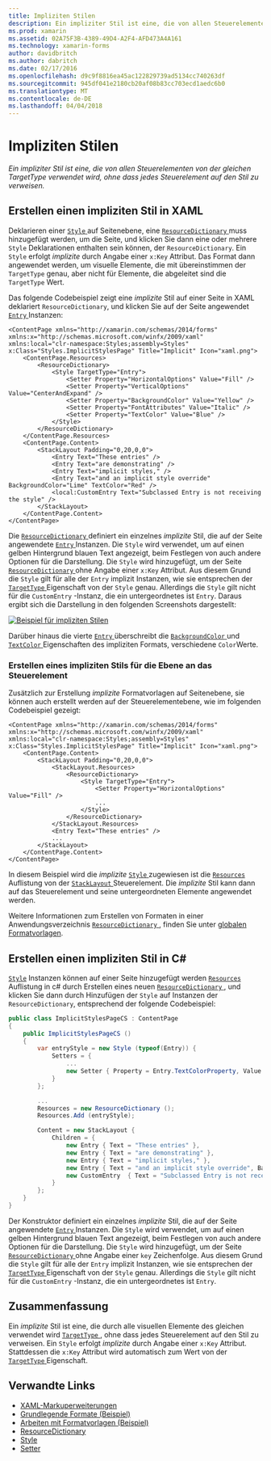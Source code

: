 ```yaml
---
title: Impliziten Stilen
description: Ein impliziter Stil ist eine, die von allen Steuerelementen von der gleichen TargetType verwendet wird, ohne dass jedes Steuerelement auf den Stil zu verweisen.
ms.prod: xamarin
ms.assetid: 02A75F3B-4389-49D4-A2F4-AFD473A4A161
ms.technology: xamarin-forms
author: davidbritch
ms.author: dabritch
ms.date: 02/17/2016
ms.openlocfilehash: d9c9f8816ea45ac122829739ad5134cc740263df
ms.sourcegitcommit: 945df041e2180cb20af08b83cc703ecd1aedc6b0
ms.translationtype: MT
ms.contentlocale: de-DE
ms.lasthandoff: 04/04/2018
---
```

# <a name="implicit-styles"></a>Impliziten Stilen

_Ein impliziter Stil ist eine, die von allen Steuerelementen von der gleichen TargetType verwendet wird, ohne dass jedes Steuerelement auf den Stil zu verweisen._

## <a name="creating-an-implicit-style-in-xaml"></a>Erstellen einen impliziten Stil in XAML

Deklarieren einer [ `Style` ](https://developer.xamarin.com/api/type/Xamarin.Forms.Style/) auf Seitenebene, eine [ `ResourceDictionary` ](https://developer.xamarin.com/api/type/Xamarin.Forms.ResourceDictionary/) muss hinzugefügt werden, um die Seite, und klicken Sie dann eine oder mehrere `Style` Deklarationen enthalten sein können, der `ResourceDictionary`. Ein `Style` erfolgt *implizite* durch Angabe einer `x:Key` Attribut. Das Format dann angewendet werden, um visuelle Elemente, die mit übereinstimmen der `TargetType` genau, aber nicht für Elemente, die abgeleitet sind die `TargetType` Wert.

Das folgende Codebeispiel zeigt eine *implizite* Stil auf einer Seite in XAML deklariert `ResourceDictionary`, und klicken Sie auf der Seite angewendet [ `Entry` ](https://developer.xamarin.com/api/type/Xamarin.Forms.Entry/) Instanzen:

```xaml
<ContentPage xmlns="http://xamarin.com/schemas/2014/forms" xmlns:x="http://schemas.microsoft.com/winfx/2009/xaml" xmlns:local="clr-namespace:Styles;assembly=Styles" x:Class="Styles.ImplicitStylesPage" Title="Implicit" Icon="xaml.png">
    <ContentPage.Resources>
        <ResourceDictionary>
            <Style TargetType="Entry">
                <Setter Property="HorizontalOptions" Value="Fill" />
                <Setter Property="VerticalOptions" Value="CenterAndExpand" />
                <Setter Property="BackgroundColor" Value="Yellow" />
                <Setter Property="FontAttributes" Value="Italic" />
                <Setter Property="TextColor" Value="Blue" />
            </Style>
        </ResourceDictionary>
    </ContentPage.Resources>
    <ContentPage.Content>
        <StackLayout Padding="0,20,0,0">
            <Entry Text="These entries" />
            <Entry Text="are demonstrating" />
            <Entry Text="implicit styles," />
            <Entry Text="and an implicit style override" BackgroundColor="Lime" TextColor="Red" />
            <local:CustomEntry Text="Subclassed Entry is not receiving the style" />
        </StackLayout>
    </ContentPage.Content>
</ContentPage>
```

Die [ `ResourceDictionary` ](https://developer.xamarin.com/api/type/Xamarin.Forms.ResourceDictionary/) definiert ein einzelnes *implizite* Stil, die auf der Seite angewendete [ `Entry` ](https://developer.xamarin.com/api/type/Xamarin.Forms.Entry/) Instanzen. Die `Style` wird verwendet, um auf einen gelben Hintergrund blauen Text angezeigt, beim Festlegen von auch andere Optionen für die Darstellung. Die `Style` wird hinzugefügt, um der Seite [ `ResourceDictionary` ](https://developer.xamarin.com/api/type/Xamarin.Forms.ResourceDictionary/) ohne Angabe einer `x:Key` Attribut. Aus diesem Grund die `Style` gilt für alle der `Entry` implizit Instanzen, wie sie entsprechen der [ `TargetType` ](https://developer.xamarin.com/api/property/Xamarin.Forms.Style.TargetType/) Eigenschaft von der `Style` genau. Allerdings die `Style` gilt nicht für die `CustomEntry` -Instanz, die ein untergeordnetes ist `Entry`. Daraus ergibt sich die Darstellung in den folgenden Screenshots dargestellt:

[![](implicit-images/implicit-styles.png "Beispiel für impliziten Stilen")](implicit-images/implicit-styles-large.png#lightbox "impliziten Stilen-Beispiel")

Darüber hinaus die vierte [ `Entry` ](https://developer.xamarin.com/api/type/Xamarin.Forms.Entry/) überschreibt die [ `BackgroundColor` ](https://developer.xamarin.com/api/property/Xamarin.Forms.VisualElement.BackgroundColor/) und [ `TextColor` ](https://developer.xamarin.com/api/property/Xamarin.Forms.Entry.TextColor/) Eigenschaften des impliziten Formats, verschiedene `Color`Werte.

### <a name="creating-an-implicit-style-at-the-control-level"></a>Erstellen eines impliziten Stils für die Ebene an das Steuerelement

Zusätzlich zur Erstellung *implizite* Formatvorlagen auf Seitenebene, sie können auch erstellt werden auf der Steuerelementebene, wie im folgenden Codebeispiel gezeigt:

```xaml
<ContentPage xmlns="http://xamarin.com/schemas/2014/forms" xmlns:x="http://schemas.microsoft.com/winfx/2009/xaml" xmlns:local="clr-namespace:Styles;assembly=Styles" x:Class="Styles.ImplicitStylesPage" Title="Implicit" Icon="xaml.png">
    <ContentPage.Content>
        <StackLayout Padding="0,20,0,0">
            <StackLayout.Resources>
                <ResourceDictionary>
                    <Style TargetType="Entry">
                        <Setter Property="HorizontalOptions" Value="Fill" />
                        ...
                    </Style>
                </ResourceDictionary>
            </StackLayout.Resources>
            <Entry Text="These entries" />
            ...
        </StackLayout>
    </ContentPage.Content>
</ContentPage>
```

In diesem Beispiel wird die *implizite* [ `Style` ](https://developer.xamarin.com/api/type/Xamarin.Forms.Style/) zugewiesen ist die [ `Resources` ](https://developer.xamarin.com/api/property/Xamarin.Forms.VisualElement.Resources/) Auflistung von der [ `StackLayout` ](https://developer.xamarin.com/api/type/Xamarin.Forms.StackLayout/)Steuerelement. Die *implizite* Stil kann dann auf das Steuerelement und seine untergeordneten Elemente angewendet werden.

Weitere Informationen zum Erstellen von Formaten in einer Anwendungsverzeichnis [ `ResourceDictionary` ](https://developer.xamarin.com/api/type/Xamarin.Forms.ResourceDictionary/), finden Sie unter [globalen Formatvorlagen](~/xamarin-forms/user-interface/styles/application.md).

## <a name="creating-an-implicit-style-in-c35"></a>Erstellen einen impliziten Stil in C&#35;

[`Style`](https://developer.xamarin.com/api/type/Xamarin.Forms.Style/) Instanzen können auf einer Seite hinzugefügt werden [ `Resources` ](https://developer.xamarin.com/api/property/Xamarin.Forms.VisualElement.Resources/) Auflistung in c# durch Erstellen eines neuen [ `ResourceDictionary` ](https://developer.xamarin.com/api/type/Xamarin.Forms.ResourceDictionary/), und klicken Sie dann durch Hinzufügen der `Style` auf Instanzen der `ResourceDictionary`, entsprechend der folgende Codebeispiel:

```csharp
public class ImplicitStylesPageCS : ContentPage
{
    public ImplicitStylesPageCS ()
    {
        var entryStyle = new Style (typeof(Entry)) {
            Setters = {
                ...
                new Setter { Property = Entry.TextColorProperty, Value = Color.Blue }
            }
        };

        ...
        Resources = new ResourceDictionary ();
        Resources.Add (entryStyle);

        Content = new StackLayout {
            Children = {
                new Entry { Text = "These entries" },
                new Entry { Text = "are demonstrating" },
                new Entry { Text = "implicit styles," },
                new Entry { Text = "and an implicit style override", BackgroundColor = Color.Lime, TextColor = Color.Red },
                new CustomEntry  { Text = "Subclassed Entry is not receiving the style" }
            }
        };
    }
}
```

Der Konstruktor definiert ein einzelnes *implizite* Stil, die auf der Seite angewendete [ `Entry` ](https://developer.xamarin.com/api/type/Xamarin.Forms.Entry/) Instanzen. Die `Style` wird verwendet, um auf einen gelben Hintergrund blauen Text angezeigt, beim Festlegen von auch andere Optionen für die Darstellung. Die `Style` wird hinzugefügt, um der Seite [ `ResourceDictionary` ](https://developer.xamarin.com/api/type/Xamarin.Forms.ResourceDictionary/) ohne Angabe einer `key` Zeichenfolge. Aus diesem Grund die `Style` gilt für alle der `Entry` implizit Instanzen, wie sie entsprechen der [ `TargetType` ](https://developer.xamarin.com/api/property/Xamarin.Forms.Style.TargetType/) Eigenschaft von der `Style` genau. Allerdings die `Style` gilt nicht für die `CustomEntry` -Instanz, die ein untergeordnetes ist `Entry`.

## <a name="summary"></a>Zusammenfassung

Ein *implizite* Stil ist eine, die durch alle visuellen Elemente des gleichen verwendet wird [ `TargetType` ](https://developer.xamarin.com/api/property/Xamarin.Forms.Style.TargetType/), ohne dass jedes Steuerelement auf den Stil zu verweisen. Ein `Style` erfolgt *implizite* durch Angabe einer `x:Key` Attribut. Stattdessen die `x:Key` Attribut wird automatisch zum Wert von der [ `TargetType` ](https://developer.xamarin.com/api/property/Xamarin.Forms.Style.TargetType/) Eigenschaft.



## <a name="related-links"></a>Verwandte Links

- [XAML-Markuperweiterungen](~/xamarin-forms/xaml/xaml-basics/xaml-markup-extensions.md)
- [Grundlegende Formate (Beispiel)](https://developer.xamarin.com/samples/xamarin-forms/UserInterface/Styles/BasicStyles/)
- [Arbeiten mit Formatvorlagen (Beispiel)](https://developer.xamarin.com/samples/xamarin-forms/WorkingWithStyles/)
- [ResourceDictionary](https://developer.xamarin.com/api/type/Xamarin.Forms.ResourceDictionary/)
- [Style](https://developer.xamarin.com/api/type/Xamarin.Forms.Style/)
- [Setter](https://developer.xamarin.com/api/type/Xamarin.Forms.Setter/)
